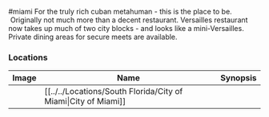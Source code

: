 #miami
For the truly rich cuban metahuman - this is the place to be.  Originally not much more than a decent restaurant. Versailles restaurant now takes up much of two city blocks - and looks like a mini-Versailles. Private dining areas for secure meets are available.

### Locations

| Image | Name   | Synopsis |
| ----- | ------ | -------- |
|       | [[../../Locations/South Florida/City of Miami\|City of Miami]] |         |